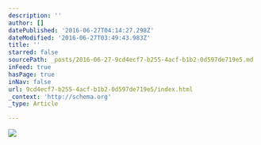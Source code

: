 ```yaml
---
description: ''
author: []
datePublished: '2016-06-27T04:14:27.298Z'
dateModified: '2016-06-27T03:49:43.983Z'
title: ''
starred: false
sourcePath: _posts/2016-06-27-9cd4ecf7-b255-4acf-b1b2-0d597de719e5.md
inFeed: true
hasPage: true
inNav: false
url: 9cd4ecf7-b255-4acf-b1b2-0d597de719e5/index.html
_context: 'http://schema.org'
_type: Article

---
```

![](https://the-grid-user-content.s3-us-west-2.amazonaws.com/7d00831f-2e9e-48ff-8dbd-84b7e8f0c1eb.jpg)